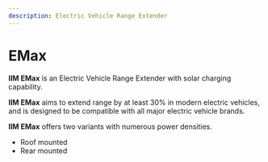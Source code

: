 ```yaml
---
description: Electric Vehicle Range Extender
---
```


# EMax

**IIM EMax** is an Electric Vehicle Range Extender with solar charging capability.

**IIM EMax** aims to extend range by at least 30% in modern electric vehicles, and is designed to be compatible with all major electric vehicle brands.

**IIM EMax** offers two variants with numerous power densities.

* Roof mounted
* Rear mounted

